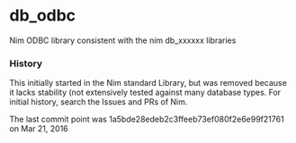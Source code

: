 # db_odbc
Nim ODBC library consistent with the nim db_xxxxxx libraries



### History
This initially started in the Nim standard Library, but was removed because it lacks stability (not extensively tested against many database types.
For initial history, search the Issues and PRs of Nim.

The last commit point was 1a5bde28edeb2c3ffeeb73ef080f2e6e99f21761  on Mar 21, 2016
